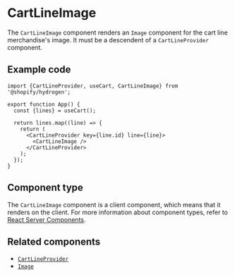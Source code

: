 # CartLineImage


The `CartLineImage` component renders an `Image` component for the cart line merchandise's image.
It must be a descendent of a `CartLineProvider` component.

## Example code

```tsx
import {CartLineProvider, useCart, CartLineImage} from '@shopify/hydrogen';

export function App() {
  const {lines} = useCart();

  return lines.map((line) => {
    return (
      <CartLineProvider key={line.id} line={line}>
        <CartLineImage />
      </CartLineProvider>
    );
  });
}
```

## Component type

The `CartLineImage` component is a client component, which means that it renders on the client. For more information about component types, refer to [React Server Components](https://shopify.dev/custom-storefronts/hydrogen/react-server-components).

## Related components

- [`CartLineProvider`](https://shopify.dev/api/hydrogen/components/cart/cartlineprovider)
- [`Image`](https://shopify.dev/api/hydrogen/components/primitive/image)
